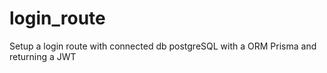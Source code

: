 # login_route
Setup a login route with connected db postgreSQL with a ORM Prisma and returning a JWT
